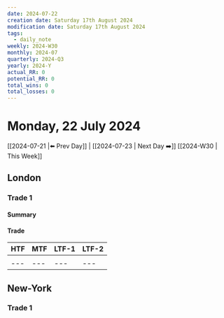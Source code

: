 ```yaml
---
date: 2024-07-22
creation date: Saturday 17th August 2024
modification date: Saturday 17th August 2024
tags:
  - daily_note
weekly: 2024-W30
monthly: 2024-07
quarterly: 2024-Q3
yearly: 2024-Y
actual_RR: 0
potential_RR: 0
total_wins: 0
total_losses: 0
---
```

# Monday, 22 July 2024

 [[2024-07-21 |⬅️ Prev Day]] | [[2024-07-23 | Next Day ➡️]] [[2024-W30 | This Week]]

## London 
### Trade 1
#### Summary

#### Trade
|   HTF  |MTF|LTF-1|LTF-2
| --- | --- |--- | --- |
|  ![]() |  ![]()   | ![]() | ![]() |
| --- | --- |--- | --- |

## New-York
### Trade 1
